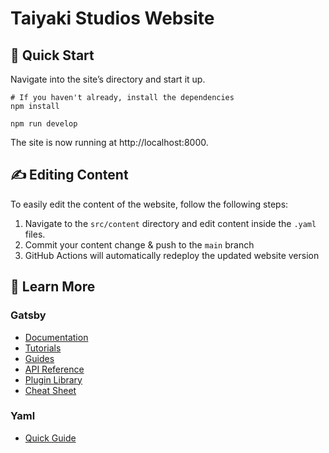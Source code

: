 # Taiyaki Studios Website

## 🚀 Quick Start

Navigate into the site’s directory and start it up.

```shell
# If you haven't already, install the dependencies
npm install

npm run develop
```

The site is now running at http://localhost:8000.

## ✍️ Editing Content

To easily edit the content of the website, follow the following steps:

1. Navigate to the `src/content` directory and edit content inside the `.yaml` files.
2. Commit your content change & push to the `main` branch
3. GitHub Actions will automatically redeploy the updated website version

## 🧐 Learn More

### Gatsby

- [Documentation](https://www.gatsbyjs.com/docs/?utm_source=starter&utm_medium=readme&utm_campaign=minimal-starter-ts)
- [Tutorials](https://www.gatsbyjs.com/tutorial/?utm_source=starter&utm_medium=readme&utm_campaign=minimal-starter-ts)
- [Guides](https://www.gatsbyjs.com/tutorial/?utm_source=starter&utm_medium=readme&utm_campaign=minimal-starter-ts)
- [API Reference](https://www.gatsbyjs.com/docs/api-reference/?utm_source=starter&utm_medium=readme&utm_campaign=minimal-starter-ts)
- [Plugin Library](https://www.gatsbyjs.com/plugins?utm_source=starter&utm_medium=readme&utm_campaign=minimal-starter-ts)
- [Cheat Sheet](https://www.gatsbyjs.com/docs/cheat-sheet/?utm_source=starter&utm_medium=readme&utm_campaign=minimal-starter-ts)

### Yaml

- [Quick Guide](https://learnxinyminutes.com/docs/yaml/)
